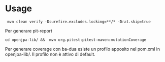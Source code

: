 # Usage

     mvn clean verify -Dsurefire.excludes.locking=**/* -Drat.skip=true 

Per generare pit-report 

    cd openjpa-lib/ &&  mvn org.pitest:pitest-maven:mutationCoverage

Per generare coverage con ba-dua esiste un profilo apposito nel pom.xml in openjpa-lib/. Il profilo non è attivo di default.
